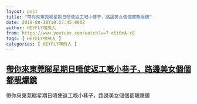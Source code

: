 ```yaml
---
layout: post
title: "帶你來東莞睇星期日唔使返工嘅小巷子，路邊美女個個都靚爆鏡"
date: 2019-08-10T10:27:45.000Z
author: HEYFLY嘿飛人
from: https://www.youtube.com/watch?v=7-o5i6mA-r8
tags: [ HEYFLY嘿飛人 ]
categories: [ HEYFLY嘿飛人 ]
---
```

<!--1565432865000-->
[帶你來東莞睇星期日唔使返工嘅小巷子，路邊美女個個都靚爆鏡](https://www.youtube.com/watch?v=7-o5i6mA-r8)
------

<div>
帶你來東莞睇星期日唔使返工嘅小巷子，路邊美女個個都靚爆鏡
</div>
